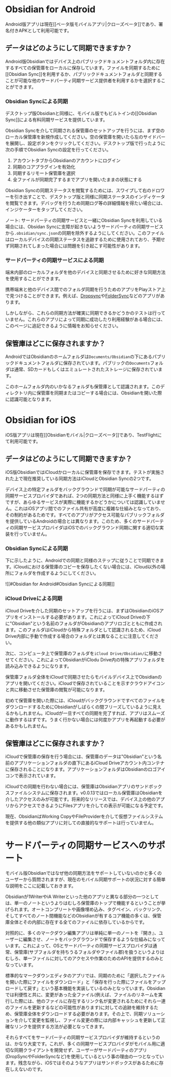 # Obsidian for Android

Android版アプリは現在[[ベータ版モバイルアプリ|クローズベータ]]であり、署名付きAPKとして利用可能です。

## データはどのようにして同期できますか？

Android版Obsidianではデバイス上のパブリックドキュメントフォルダ内に存在するすべての保管庫をローカルに保存しています。ファイルを同期するために[[Obsidian Sync]]を利用するか、パブリックドキュメントフォルダと同期することが可能な他のサードパーティ同期サービス提供者を利用するかを選択することができます。

### Obsidian Syncによる同期

デスクトップ版Obsidianと同様に、モバイル版でもビルトインの[[Obsidian Sync]]による有料同期サービスを提供しています。

Obsidian Syncを介して同期される保管庫のセットアップを行うには、まず空のローカル保管庫を新規作成してください。空の保管庫を開いたら左のサイドバーを展開し、設定ボタンをクリックしてください。デスクトップ版で行ったように次の手順でObsidian Syncの設定を行ってください。

1. アカウントタブからObsidianのアカウントにログイン
2. 同期のコアプラグインを有効化
3. 同期するリモート保管庫を選択
4. 全ファイルが同期完了するまでアプリを開いたままの状態にする

Obsidian Syncの同期ステータスを閲覧するためには、スワイプして右のドロワーを引き出すことで、デスクトップ版と同様に同期ステータスのインディケータを閲覧できます。デバッグを行うため同期ログ等の詳細情報を得たい場合には、インジケーターをタップしてください。

ノート: サードパーティの同期サービスと一緒にObsidian Syncを利用している場合には、Obsidan Syncに支障が起きないようサードパーティの同期サービスから`.obsidian/sync.json`の同期を除外するようにしてください。このファイルはローカルデバイスの同期ステータスを追跡するために使用されており、予期せず同期されてしまった場合には問題を引き起こす可能性があります。

### サードパーティの同期サービスによる同期

端末内部のローカルフォルダを他のデバイスと同期させるために好きな同期方法を使用することができます。

携帯端末と他のデバイス間でのフォルダ同期を行うためのアプリをPlayストア上で見つけることができます。例えば、[Dropsync](https://play.google.com/store/apps/details?id=com.ttxapps.dropsync)や[FolderSync](https://play.google.com/store/apps/details?id=dk.tacit.android.foldersync.lite)などのアプリがあります。

しかしながら、これらの同期方法が確実に同期できるかどうかのテストは行っていません。これらのアプリによって同期に成功したり利用経験がある場合には、このページに追記できるように情報をお知らせください。

## 保管庫はどこに保存されますか？

AndroidではObsidianのホームフォルダは`Documents/Obsidian`の下にあるパブリックドキュメントフォルダに保存されています。パブリックの`Documents`フォルダは通常、SDカードもしくはエミュレートされたストレージに保存されています。

このホームフォルダ内のいかなるフォルダも保管庫として認識されます。このディレクトリ内に保管庫を同期またはコピーする場合には、Obsidianを開いた際に認識可能となります。

# Obsidian for iOS

iOS版アプリは現在[[Obsidianモバイル|クローズベータ]]であり、TestFlightにて利用可能です。

## データはどのようにして同期できますか？

iOS版ObsidianではiCloudかローカルに保管庫を保存できます。テストが実施された上で現在推奨している同期方法はiCloudとObsidian Syncの2つです。

デバイス上の特定フォルダをバックグラウンドで同期が可能なサードパーティの同期サービスプロバイダであれば、2つの同期方法と同様に上手く機能するはずですが、あらゆるサービスが実際に機能するかどうかについては認識していません。これはiOSアプリ間でのファイル共有が高度に複雑な仕組みとなっており、その制約があるためです。すべてのアプリがアクセス可能なパブリックフォルダを提供しているAndroidの場合とは異なります。このため、多くのサードパーティの同期サービスプロバイダはiOSでのバックグラウンド同期に関する適切な実装を行っていません。

### Obsidian Syncによる同期

下に示したように、Androidでの同期と同様のステップに従うことで同期できます。iCloudにおける保管庫のコピーを保存したくない場合には、iCloud以外の場所にフォルダを作成するようにしてください。

![[#Obsidian for Android#Obsidian Syncによる同期]]

### iCloud Driveによる同期

iCloud Driveを介した同期のセットアップを行うには、まずはObsidianのiOSアプリをインストールする必要があります。これによってiCloud Driveの下に"Obsidian"という名前のフォルダがObsidianのアプリロゴとともに作成されます。このフォルダはiCloudから特殊フォルダとして認識されるため、iCloud Drive内部に手動で作成する場合のフォルダとは異なることに注意してください。

次に、コンピュータ上で保管庫のフォルダを`iCloud Drive/Obsidian/`に移動させてください。これによってObsidianがiClodu Drive内の特殊アプリフォルダを読み込みできるようになります。

保管庫フォルダ全体をiCloudで同期させたらモバイルデバイス上でObsidianのアプリを開いてください。iCloudで保存されていることを示すクラウドアイコンと共に移動させた保管庫の閲覧が可能になります。

初めて保管庫を開いた際には、iCloudがバックグラウンドですべてのファイルをダウンロードするためにObsidianがしばらくの間フリーズしているように見えるかもしれません。iCloudが一旦すべての同期を完了すれば、アプリはスムーズに動作するはずです。うまく行かない場合には何度かアプリを再起動する必要があるかもしれません。

## 保管庫はどこに保存されますか？

iCloudで保管庫の保存を行う場合には、保管庫のデータは"Obsidian"という名前のアプリケーションフォルダの直下にあるiCloud Driveアカウント内コンテナに保存されることになります。アプリケーションフォルダはObsidianのロゴアイコンで表示されています。

iCloudでの同期を行わない場合には、保管庫はObsidianアプリのサンドボックスファイルシステムに保存されます。v0.0.13ではローカル保管庫はObsidianを介したアクセスのみが可能です。将来的なリリースでは、デバイス上の他のアプリからアクセスできるようにFilesアプリを介しての表示が可能になる予定です。

現在、ObsidianはWorking CopyやFileProviderを介して仮想ファイルシステムを提供する他の類似アプリに対しての直接的なサポートは行っていません。

# サードパーティの同期サービスへのサポート

モバイル版Obsidianではなぜ他の同期方法をサポートしていないのかと多くのユーザーから質問されますが、現在のモバイル同期サポートの状況に対する簡単な説明をここに記載しておきます。

Obsidianが1WriterやiA Writerといった他のアプリと異なる部分の一つとしては、単一のノートというよりはむしろ保管庫のトップで機能するということが挙げられます。オートコンプリートや画像埋め込み、タグペイン、バックリンク、そしてすべてのノート間機能などのObsidianが有するコア機能の多くは、保管庫全体とその内部に存在する全てのファイルに依存しているからです。

対照的に、多くのマークダウン編集アプリは単純に単一のノートを『開き』、ユーザーに編集させ、ノートをバックグラウンドで保存するような仕組みになっています。これによって、OSとサードパーティの同期サービスプロバイダは通常、保管庫(サブフォルダを持ちうるフォルダやファイル郡)を扱うというよりはむしろ、単一ファイルに対してのアクセスや作業のためのAPIを提供するのみとなっています。

標準的なマークダウンエディタのアプリでは、同期のために「選択したファイルを開いた際にファイルをダウンロード」と「保存を行った際にファイルをアップロードして戻す」という基本機能を実装しているのみとなっています。Obsidianでは利便性と共に、変更があった全ファイル(例えば、ファイルのリネームを実行した際には、他のファイルに存在するリンク名が変更されるためにそれら一連のファイルを更新するなどの可能性があります)に対しての追跡を維持するため、保管庫全体をダウンロードする必要があります。その上で、同期ソリューションを介して変更を監視し、ファイル変更の際には内部キャッシュを更新して正確なリンクを提供する方法が必要となってきます。

それらすべてをサードパーティの同期サービスプロバイダが維持するというのは、かなり大変です。これが、多くの同期サービスプロバイダがモバイル用に適切な同期クライアントを開発せず、ユーザーがサードパーティのアプリ(DropSyncやFolderSyncなど)を使用しているという事の理由の一つとなっています。残念ながら、iOSではそのようなアプリはサンドボックスがあるために存在しえないのです。
